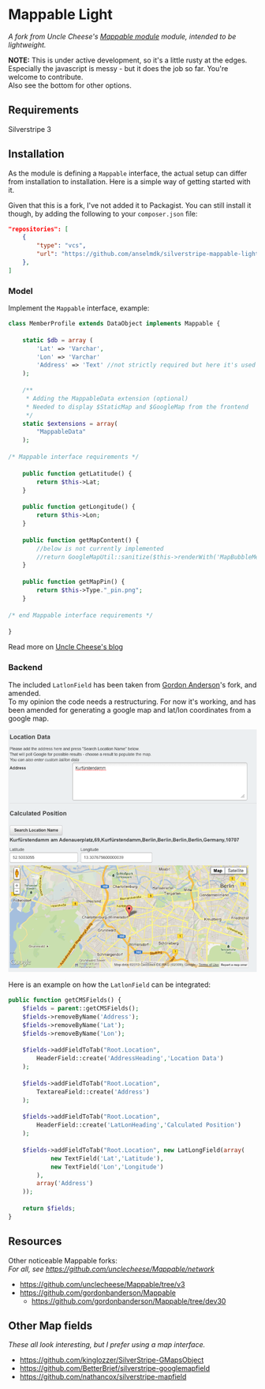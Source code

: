# Mappable Light

_A fork from Uncle Cheese's [Mappable module](https://github.com/unclecheese/Mappable) module, intended to be lightweight._


**NOTE:** This is under active development, so it's a little rusty at the edges. Especially the javascript is messy - but it does the job so far. You're welcome to contribute.    
Also see the bottom for other options.


## Requirements

Silverstripe 3

## Installation

As the module is defining a `Mappable` interface, the actual setup can differ from installation to installation. Here is a simple way of getting started with it.

Given that this is a fork, I've not added it to Packagist. You can still install it though, by adding the following to your `composer.json` file:

```json
"repositories": [
	{
		"type": "vcs",
		"url": "https://github.com/anselmdk/silverstripe-mappable-light"
	},
]
```


### Model

Implement the `Mappable` interface, example:

```php
class MemberProfile extends DataObject implements Mappable {

	static $db = array (
		'Lat' => 'Varchar',
		'Lon' => 'Varchar'
		'Address' => 'Text' //not strictly required but here it's used for the backend
	);

	/**
	 * Adding the MappableData extension (optional)
	 * Needed to display $StaticMap and $GoogleMap from the frontend
	 */
	static $extensions = array(
		"MappableData"
	);	

/* Mappable interface requirements */

	public function getLatitude() {
		return $this->Lat;
	}

	public function getLongitude() {
		return $this->Lon;
	}

	public function getMapContent() {
		//below is not currently implemented
		//return GoogleMapUtil::sanitize($this->renderWith('MapBubbleMember'));
	}

	public function getMapPin() {
		return $this->Type."_pin.png";
	}

/* end Mappable interface requirements */

}
```

Read more on [Uncle Cheese's blog](http://www.leftandmain.com/silverstripe-tutorials/2011/06/14/new-mappable-module-and-some-unsolicited-programming-pedagogy/)



### Backend

The included `LatlonField` has been taken from [Gordon Anderson](https://github.com/gordonbanderson)'s fork, and amended.    
To my opinion the code needs a restructuring. For now it's working, and has been amended for generating a google map and lat/lon coordinates from a google map.

![LatlonField](docs/img/latlonfield.png)


Here is an example on how the `LatlonField` can be integrated:

```php
public function getCMSFields() {
	$fields = parent::getCMSFields();
	$fields->removeByName('Address');
	$fields->removeByName('Lat');
	$fields->removeByName('Lon');		
	
	$fields->addFieldToTab("Root.Location",
		HeaderField::create('AddressHeading','Location Data')
	);

	$fields->addFieldToTab("Root.Location",
		TextareaField::create('Address')
	);

	$fields->addFieldToTab("Root.Location",
		HeaderField::create('LatLonHeading','Calculated Position')
	);

	$fields->addFieldToTab("Root.Location", new LatLongField(array(
			new TextField('Lat','Latitude'),
			new TextField('Lon','Longitude')
		),
		array('Address')
	));		

	return $fields;
}		
```





## Resources

Other noticeable Mappable forks:    
_For all, see <https://github.com/unclecheese/Mappable/network>_

* <https://github.com/unclecheese/Mappable/tree/v3>
* <https://github.com/gordonbanderson/Mappable>
	* <https://github.com/gordonbanderson/Mappable/tree/dev30>


## Other Map fields

_These all look interesting, but I prefer using a map interface._

* <https://github.com/kinglozzer/SilverStripe-GMapsObject>
* <https://github.com/BetterBrief/silverstripe-googlemapfield>
* <https://github.com/nathancox/silverstripe-mapfield>

